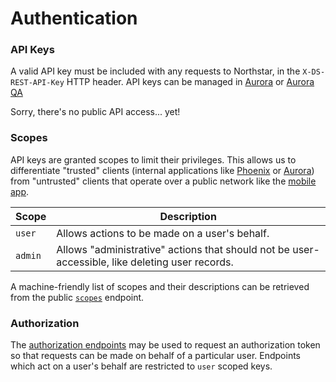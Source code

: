 # Authentication

### API Keys
A valid API key must be included with any requests to Northstar, in the `X-DS-REST-API-Key` HTTP
header. API keys can be managed in [Aurora](https://aurora.dosomething.org/keys) or [Aurora QA](https://qa-aurora.dosomething.org/keys)

Sorry, there's no public API access... yet!

### Scopes
API keys are granted scopes to limit their privileges. This allows us to differentiate "trusted" clients
(internal applications like [Phoenix](https://www.dosomething.org) or [Aurora](https://aurora.dosomething.org))
from "untrusted" clients that operate over a public network like the [mobile app](https://app.dosomething.org).

Scope   | Description
------- | -----------
`user`  | Allows actions to be made on a user's behalf.
`admin` | Allows "administrative" actions that should not be user-accessible, like deleting user records.

A machine-friendly list of scopes and their descriptions can be retrieved from the public
[`scopes`](endpoints/keys.md#retrieving-all-api-key-scopes) endpoint.

### Authorization
The [authorization endpoints](endpoints/auth.md) may be used to request an authorization token so that requests
can be made on behalf of a particular user. Endpoints which act on a user's behalf are restricted to `user` scoped keys.
